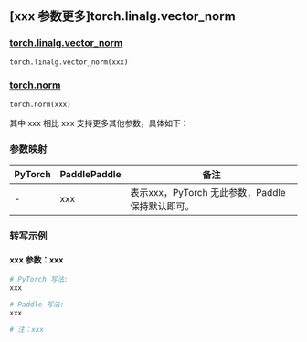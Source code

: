 ## [xxx 参数更多]torch.linalg.vector_norm

### [torch.linalg.vector_norm](https://pytorch.org/docs/stable/generated/torch.linalg.vector_norm.html#torch.linalg.vector_norm)

```python
torch.linalg.vector_norm(xxx)
```

### [torch.norm]()

```python
torch.norm(xxx)
```

其中 xxx 相比 xxx 支持更多其他参数，具体如下：

### 参数映射

| PyTorch | PaddlePaddle | 备注 |
| ------- | ------------ | ---- |
|    -    |    xxx    | 表示xxx，PyTorch 无此参数，Paddle 保持默认即可。 |

### 转写示例

#### xxx 参数：xxx
``` python
# PyTorch 写法:
xxx

# Paddle 写法:
xxx

# 注：xxx
```
